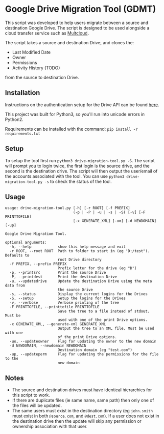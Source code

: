 # Google Drive Migration Tool (GDMT)

This script was developed to help users migrate between a source and destination
Google Drive. The script is designed to be used alongside a cloud transfer
service such as [Multcloud](https://www.multcloud.com/home).

The script takes a source and destination Drive, and clones the:
* Last Modified Date
* Owner
* Permissions
* Activity History (TODO)

from the source to destination Drive.

## Installation
Instructions on the authentication setup for the Drive API can be found 
[here](https://developers.google.com/drive/v3/web/quickstart/python).

This project was built for Python3, so you'll run into unicode errors in Python2.

Requirements can be installed with the command:
` pip install -r requirements.txt `

## Setup
To setup the tool first run `python3 drive-migration-tool.py -S`. The script will prompt you to login twice, the first login is the source drive, and the second is the destination drive. The script will then output the user/email of the accounts associated with the tool. You can use `python3 drive-migration-tool.py -s` to check the status of the tool.

## Usage
``` 
usage: drive-migration-tool.py [-h] [-r ROOT] [-f PREFIX]
                               (-p | -P | -u | -s | -S) [-v] [-F PRINTTOFILE]
                               [-x GENERATE_XML] [-uo] [-d NEWDOMAIN] [-up]

Google Drive Migration Tool.

optional arguments:
  -h, --help            show this help message and exit
  -r ROOT, --root ROOT  Path to folder to start in (eg "D:/test"). Defaults to
                        root Drive directory
  -f PREFIX, --prefix PREFIX
                        Prefix letter for the drive (eg "D")
  -p, --printsrc        Print the source Drive
  -P, --printdest       Print the destination Drive
  -u, --updatedrive     Update the destination Drive using the meta data from
                        the source Drive
  -s, --status          Display the current logins for the Drives
  -S, --setup           Setup the logins for the Drives
  -v, --verbose         Verbose printing of the tree
  -F PRINTTOFILE, --printtofile PRINTTOFILE
                        Save the tree to a file instead of stdout. Must be
                        used with one of the print Drive options.
  -x GENERATE_XML, --generate-xml GENERATE_XML
                        Output the tree to an XML file. Must be used with one
                        of the print Drive options.
  -uo, --updateowner    Flag for updating the owner to the new domain
  -d NEWDOMAIN, --newdomain NEWDOMAIN
                        Destination domain (eg "test.com")
  -up, --updateperm     Flag for updating the permissions for the file to the
                        new domain
```

## Notes
* The source and destination drives must have identical hierarchies for this script to work.
* If there are duplicate files (ie same name, same path) then only one of the files will be updated.
* The same users must exist in the destination directory (eg `john.smith` must exist in both `@source.com`, and `@dest.com`). If a user does not exist in the destination drive then the update will skip any permission or ownership association with that user.
